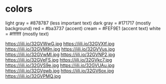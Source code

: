 # colors

light gray = #878787 (less important text)
dark gray = #171717 (mostly background) 
red = #ba3737 (accent)
cream = #FEF9E1 (accent text)
white = #ffffff (mostly text) 

https://iili.io/32GVWwG.jpg
https://iili.io/32GVXtf.jpg
https://iili.io/32GVM9n.jpg
https://iili.io/32GVVus.jpg
https://iili.io/32GVwMl.jpg
https://iili.io/32GVNP2.jpg
https://iili.io/32GVeFS.jpg
https://iili.io/32GVkc7.jpg
https://iili.io/32GVS9e.jpg
https://iili.io/32GVUAu.jpg
https://iili.io/32GVgwb.jpg
https://iili.io/32GV6ox.jpg
https://iili.io/32GVPMQ.jpg